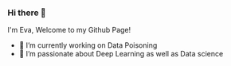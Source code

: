 ### Hi there 👋
I'm Eva, Welcome to my Github Page!

- 🔭 I’m currently working on Data Poisoning
- 🤖 I’m passionate about Deep Learning as well as Data science
  
